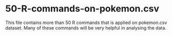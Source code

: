 # 50-R-commands-on-pokemon.csv

This file contains more than 50 R commands that is applied on pokemon.csv dataset.
Many of these commands will be very helpful in analysing the data.
